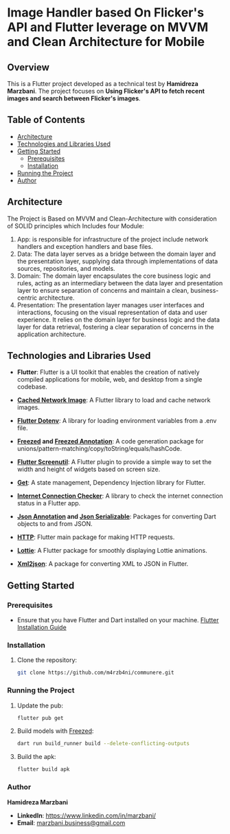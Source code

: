 # Image Handler based On Flicker's API and Flutter leverage on MVVM and Clean Architecture for Mobile

## Overview
This is a Flutter project developed as a technical test by **Hamidreza Marzbani**. The project focuses on **Using Flicker's API to fetch recent images and search
between Flicker's images**.

## Table of Contents
- [Architecture](#architecture)
- [Technologies and Libraries Used](#technologies-and-libraries-used)
- [Getting Started](#getting-started)
    - [Prerequisites](#prerequisites)
    - [Installation](#installation)
- [Running the Project](#running-the-project)
- [Author](#author)

## Architecture

The Project is Based on MVVM and Clean-Architecture with consideration of SOLID principles which Includes four Module:

1. App: is responsible for infrastructure of the project include network handlers and exception handlers and base files.
2. Data: The data layer serves as a bridge between the domain layer and the presentation layer, supplying data through implementations of data sources, repositories, and models.
3. Domain: The domain layer encapsulates the core business logic and rules, acting as an intermediary between the data layer and presentation layer to ensure separation of concerns and maintain a clean, business-centric architecture.  
4. Presentation: The presentation layer manages user interfaces and interactions, focusing on the visual representation of data and user experience. It relies on the domain layer for business logic and the data layer for data retrieval, fostering a clear separation of concerns in the application architecture.

## Technologies and Libraries Used

- **Flutter**: Flutter is a UI toolkit that enables the creation of natively compiled applications for mobile, web, and desktop from a single codebase.

- **[Cached Network Image](https://pub.dev/packages/cached_network_image)**: A Flutter library to load and cache network images.

- **[Flutter Dotenv](https://pub.dev/packages/flutter_dotenv)**: A library for loading environment variables from a .env file.

- **[Freezed](https://pub.dev/packages/freezed) and [Freezed Annotation](https://pub.dev/packages/freezed_annotation)**: A code generation package for unions/pattern-matching/copy/toString/equals/hashCode.

- **[Flutter Screenutil](https://pub.dev/packages/flutter_screenutil)**: A Flutter plugin to provide a simple way to set the width and height of widgets based on screen size.

- **[Get](https://pub.dev/packages/get)**: A state management, Dependency Injection library for Flutter.

- **[Internet Connection Checker](https://pub.dev/packages/internet_connection_checker)**: A library to check the internet connection status in a Flutter app.

- **[Json Annotation](https://pub.dev/packages/json_annotation) and [Json Serializable](https://pub.dev/packages/json_serializable)**: Packages for converting Dart objects to and from JSON.

- **[HTTP](https://pub.dev/packages/http)**: Flutter main package for making HTTP requests.

- **[Lottie](https://pub.dev/packages/lottie)**: A Flutter package for smoothly displaying Lottie animations.

- **[Xml2json](https://pub.dev/packages/xml2json)**: A package for converting XML to JSON in Flutter.

## Getting Started

### Prerequisites

- Ensure that you have Flutter and Dart installed on your machine. [Flutter Installation Guide](https://flutter.dev/docs/get-started/install)

### Installation

1. Clone the repository:

   ```bash
   git clone https://github.com/m4rzb4ni/communere.git

### Running the Project


1. Update the pub:

   ```bash
   flutter pub get
2. Build models with [Freezed](https://pub.dev/packages/freezed):

   ```bash
   dart run build_runner build --delete-conflicting-outputs  
3. Build the apk:

   ```bash
   flutter build apk

### Author

 **Hamidreza Marzbani**

- **LinkedIn**: https://www.linkedin.com/in/marzbani/
- **Email**: [marzbani.business@gmail.com]()







